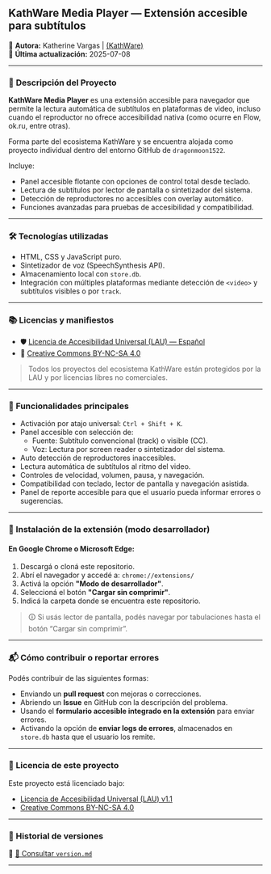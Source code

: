 ## KathWare Media Player — Extensión accesible para subtítulos

📌 **Autora:** Katherine Vargas | [(KathWare)](https://kathware.com.ar)  
📅 **Última actualización:** 2025-07-08  

---

### 📌 **Descripción del Proyecto**

**KathWare Media Player** es una extensión accesible para navegador que permite la lectura automática de subtítulos en plataformas de video, incluso cuando el reproductor no ofrece accesibilidad nativa (como ocurre en Flow, ok.ru, entre otras).

Forma parte del ecosistema KathWare y se encuentra alojada como proyecto individual dentro del entorno GitHub de `dragonmoon1522`.

Incluye:

- Panel accesible flotante con opciones de control total desde teclado.
- Lectura de subtítulos por lector de pantalla o sintetizador del sistema.
- Detección de reproductores no accesibles con overlay automático.
- Funciones avanzadas para pruebas de accesibilidad y compatibilidad.

---

### 🛠️ Tecnologías utilizadas

- HTML, CSS y JavaScript puro.
- Sintetizador de voz (SpeechSynthesis API).
- Almacenamiento local con `store.db`.
- Integración con múltiples plataformas mediante detección de `<video>` y subtítulos visibles o por `track`.

---

### 📚 Licencias y manifiestos

- 🛡️ [Licencia de Accesibilidad Universal (LAU) — Español](https://kathware.com.ar/lau/)  
- 📜 [Creative Commons BY-NC-SA 4.0](https://kathware.com.ar/normas-de-uso-y-licencias-de-kathware/)

> Todos los proyectos del ecosistema KathWare están protegidos por la LAU y por licencias libres no comerciales.

---

### 🔧 Funcionalidades principales

- Activación por atajo universal: `Ctrl + Shift + K`.
- Panel accesible con selección de:
  - Fuente: Subtítulo convencional (track) o visible (CC).
  - Voz: Lectura por screen reader o sintetizador del sistema.
- Auto detección de reproductores inaccesibles.
- Lectura automática de subtítulos al ritmo del video.
- Controles de velocidad, volumen, pausa, y navegación.
- Compatibilidad con teclado, lector de pantalla y navegación asistida.
- Panel de reporte accesible para que el usuario pueda informar errores o sugerencias.

---

### 🔧 Instalación de la extensión (modo desarrollador)

#### En Google Chrome o Microsoft Edge:

1. Descargá o cloná este repositorio.
2. Abrí el navegador y accedé a: `chrome://extensions/`
3. Activá la opción **"Modo de desarrollador"**.
4. Seleccioná el botón **"Cargar sin comprimir"**.
5. Indicá la carpeta donde se encuentra este repositorio.

> 🛈 Si usás lector de pantalla, podés navegar por tabulaciones hasta el botón “Cargar sin comprimir”.

---

### 📬 Cómo contribuir o reportar errores

Podés contribuir de las siguientes formas:

- Enviando un **pull request** con mejoras o correcciones.
- Abriendo un **Issue** en GitHub con la descripción del problema.
- Usando el **formulario accesible integrado en la extensión** para enviar errores.
- Activando la opción de **enviar logs de errores**, almacenados en `store.db` hasta que el usuario los remite.

---

### 🧾 Licencia de este proyecto

Este proyecto está licenciado bajo:

- [Licencia de Accesibilidad Universal (LAU) v1.1](https://kathware.com.ar/lau/)
- [Creative Commons BY-NC-SA 4.0](https://kathware.com.ar/normas-de-uso-y-licencias-de-kathware/)

---

### 📜 Historial de versiones

🔗 [📖 Consultar `version.md`](./version.md)

---

